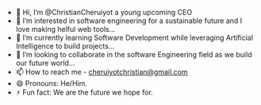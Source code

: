 - 👋 Hi, I’m @ChristianCheruiyot a young upcoming CEO
- 👀 I’m interested in software engineering for a sustainable future and I love making helful web tools...
- 🌱 I’m currently learning Software Development while leveraging Artificial Intelligence to build projects...
- 💞️ I’m looking to collaborate in the software Engineering field as we build our future world... 
- 📫 How to reach me - cheruiyotchristian@gmail.com
- 😄 Pronouns: He/Him.
- ⚡ Fun fact: We are the future we hope for.

<!---
ChristianCheruiyot/ChristianCheruiyot is a ✨ special ✨ repository because its `README.md` (this file) appears on your GitHub profile.
You can click the Preview link to take a look at your changes.
--->
